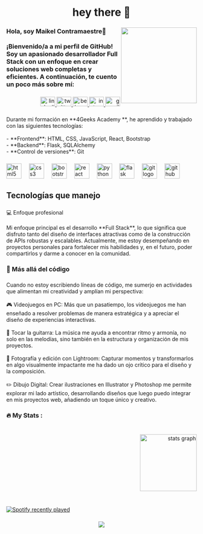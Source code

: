 <h1 align="center">hey there 👋</h1>

###

<img align="right" height="200" src="https://avatars.githubusercontent.com/u/116273585?v=4"  />

###

<h3 align="left">Hola, soy Maikel Contramaestre👋<br><br>¡Bienvenido/a a mi perfil de GitHub! Soy un apasionado desarrollador Full Stack con un enfoque en crear soluciones web completas y eficientes. A continuación, te cuento un poco más sobre mí:</h3>

###

<div align="right">
  <a href="https://www.linkedin.com/in/blacknereus" target="_blank">
    <img src="https://raw.githubusercontent.com/maurodesouza/profile-readme-generator/master/src/assets/icons/social/linkedin/default.svg" width="39" height="25" alt="linkedin logo"  />
  </a>
  <a href="https://x.com/blacknereus" target="_blank">
    <img src="https://raw.githubusercontent.com/maurodesouza/profile-readme-generator/master/src/assets/icons/social/twitter/default.svg" width="39" height="25" alt="twitter logo"  />
  </a>
  <a href="https://www.behance.net/blacknereus" target="_blank">
    <img src="https://raw.githubusercontent.com/maurodesouza/profile-readme-generator/master/src/assets/icons/social/behance/default.svg" width="39" height="25" alt="behance logo"  />
  </a>
  <a href="https://www.instagram.com/blacknereus" target="_blank">
    <img src="https://raw.githubusercontent.com/maurodesouza/profile-readme-generator/master/src/assets/icons/social/instagram/default.svg" width="39" height="25" alt="instagram logo"  />
  </a>
  <a href="blacknereus.2106@gmail.com" target="_blank">
    <img src="https://raw.githubusercontent.com/maurodesouza/profile-readme-generator/master/src/assets/icons/social/gmail/default.svg" width="39" height="25" alt="gmail logo"  />
  </a>
</div>

###

<p align="left">Durante mi formación en **4Geeks Academy **, he aprendido y trabajado con las siguientes tecnologías:<br><br>- **Frontend**: HTML, CSS, JavaScript, React, Bootstrap<br>- **Backend**: Flask, SQLAlchemy<br>- **Control de versiones**: Git</p>

###

<div align="left">
  <img src="https://cdn.jsdelivr.net/gh/devicons/devicon/icons/html5/html5-original.svg" height="40" alt="html5 logo"  />
  <img width="12" />
  <img src="https://cdn.jsdelivr.net/gh/devicons/devicon/icons/css3/css3-original.svg" height="40" alt="css3 logo"  />
  <img width="12" />
  <img src="https://cdn.jsdelivr.net/gh/devicons/devicon/icons/bootstrap/bootstrap-original.svg" height="40" alt="bootstrap logo"  />
  <img width="12" />
  <img src="https://cdn.jsdelivr.net/gh/devicons/devicon/icons/react/react-original.svg" height="40" alt="react logo"  />
  <img width="12" />
  <img src="https://cdn.jsdelivr.net/gh/devicons/devicon/icons/python/python-original.svg" height="40" alt="python logo"  />
  <img width="12" />
  <img src="https://cdn.jsdelivr.net/gh/devicons/devicon/icons/flask/flask-original.svg" height="40" alt="flask logo"  />
  <img width="12" />
  <img src="https://cdn.jsdelivr.net/gh/devicons/devicon/icons/git/git-original.svg" height="40" alt="git logo"  />
  <img width="12" />
  <img src="https://cdn.jsdelivr.net/gh/devicons/devicon/icons/github/github-original.svg" height="40" alt="github logo"  />
</div>

###

<h2 align="left">Tecnologías que manejo</h2>

###

<p align="left">💻 Enfoque profesional<br><br>Mi enfoque principal es el desarrollo **Full Stack**, lo que significa que disfruto tanto del diseño de interfaces atractivas como de la construcción de APIs robustas y escalables. Actualmente, me estoy desempeñando en proyectos personales para fortalecer mis habilidades y, en el futuro, poder compartirlos y darme a conocer en la comunidad.</p>

###

<h3 align="left">🎨  Más allá del código</h3>

###

<p align="left">Cuando no estoy escribiendo líneas de código, me sumerjo en actividades que alimentan mi creatividad y amplían mi perspectiva:<br><br>    🎮 Videojuegos en PC: Más que un pasatiempo, los videojuegos me han enseñado a resolver problemas de manera estratégica y a apreciar el diseño de experiencias interactivas.<br><br>    🎸 Tocar la guitarra: La música me ayuda a encontrar ritmo y armonía, no solo en las melodías, sino también en la estructura y organización de mis proyectos.<br><br>    📸 Fotografía y edición con Lightroom: Capturar momentos y transformarlos en algo visualmente impactante me ha dado un ojo crítico para el diseño y la composición.<br><br>✏️ Dibujo Digital: Crear ilustraciones en Illustrator y Photoshop me permite explorar mi lado artístico, desarrollando diseños que luego puedo integrar en mis proyectos web, añadiendo un toque único y creativo.</p>

###

<h3 align="left">🔥   My Stats :</h3>

###

<br clear="both">

<div align="right">
  <img src="https://github-readme-stats.vercel.app/api?username=BlackNereus&hide_title=false&hide_rank=false&show_icons=true&include_all_commits=true&count_private=true&disable_animations=false&theme=dark&locale=en&hide_border=false&order=1" height="150" alt="stats graph"  />
</div>

###

<br clear="both">

<div align="left">
  <a href="https://open.spotify.com/user/blacknereus">
    <img src="https://spotify-recently-played-readme.vercel.app/api?user=blacknereus&count=5&unique=false" alt="Spotify recently played"  />
  </a>
</div>

###

<div align="center">
  <img src="https://visitor-badge.laobi.icu/badge?page_id=BlackNereus.BlackNereus&"  />
</div>

###

